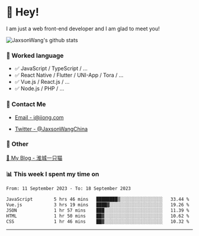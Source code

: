 # 👋 Hey!

I am just a web front-end developer and I am glad to meet you!

![JaxsonWang's github stats](https://github-readme-stats.vercel.app/api?username=JaxsonWang&&show_icons=true&&title_color=1abc9c&&icon_color=1abc9c)


### 📝 Worked language

- ✅ JavaScript / TypeScript / ...
- ✅ React Native / Flutter / UNI-App / Tora / ...
- ✅ Vue.js / React.js / ...
- ✅ Node.js / PHP / ...

### 📮 Contact Me

- [Email - i@iiong.com](mailto:i@iiong.com)

- [Twitter - @JaxsonWangChina](https://twitter.com/JaxsonWangChina)

### 🤪 Other

[📌 My Blog - 淮城一只猫](https://iiong.com)

### 📊 This week I spent my time on

<!--START_SECTION:waka-->

```txt
From: 11 September 2023 - To: 18 September 2023

JavaScript        5 hrs 46 mins   ████████▒░░░░░░░░░░░░░░░░   33.44 %
Vue.js            3 hrs 19 mins   ████▓░░░░░░░░░░░░░░░░░░░░   19.26 %
JSON              1 hr 57 mins    ███░░░░░░░░░░░░░░░░░░░░░░   11.39 %
HTML              1 hr 50 mins    ██▓░░░░░░░░░░░░░░░░░░░░░░   10.62 %
CSS               1 hr 46 mins    ██▓░░░░░░░░░░░░░░░░░░░░░░   10.32 %
```

<!--END_SECTION:waka-->

---

